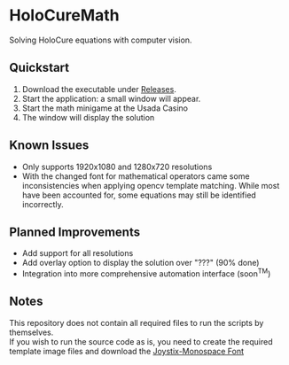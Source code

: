# HoloCureMath

Solving HoloCure equations with computer vision. 

## Quickstart

1. Download the executable under [Releases](https://github.com/rencas-syk/HoloCureMath/releases).
2. Start the application: a small window will appear.
3. Start the math minigame at the Usada Casino
4. The window will display the solution

## Known Issues

- Only supports 1920x1080 and 1280x720 resolutions
- With the changed font for mathematical operators came some inconsistencies when applying opencv template matching. While most have been accounted for, some equations may still be identified incorrectly.

## Planned Improvements

- Add support for all resolutions
- Add overlay option to display the solution over "???" (90% done)
- Integration into more comprehensive automation interface (soon<sup>TM</sup>)

## Notes

This repository does not contain all required files to run the scripts by themselves. <br>
If you wish to run the source code as is, you need to create the required template image files and download the [Joystix-Monospace Font](https://typodermicfonts.com/proportional-joystix/)
